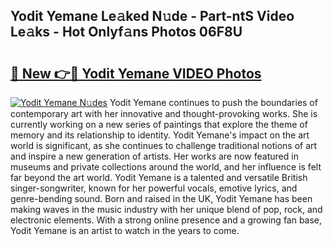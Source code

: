## Yodit Yemane Le𝚊ked N𝚞de - Part-ntS Video Le𝚊ks - Hot Onlyf𝚊ns Photos 06F8U

# <h2><a href="http://ac12212.deff.icu/?id=Yodit+Yemane">🔗 New 👉🔴 Yodit Yemane VIDEO Photos</a></h2>

[![Yodit Yemane N𝚞des](https://i.imgur.com/rIISA9y.gif)](http://ac12212.deff.icu/?id=Yodit+Yemane)
Yodit Yemane continues to push the boundaries of contemporary art with her innovative and thought-provoking works. She is currently working on a new series of paintings that explore the theme of memory and its relationship to identity. Yodit Yemane's impact on the art world is significant, as she continues to challenge traditional notions of art and inspire a new generation of artists. Her works are now featured in museums and private collections around the world, and her influence is felt far beyond the art world. Yodit Yemane is a talented and versatile British singer-songwriter, known for her powerful vocals, emotive lyrics, and genre-bending sound. Born and raised in the UK, Yodit Yemane has been making waves in the music industry with her unique blend of pop, rock, and electronic elements. With a strong online presence and a growing fan base, Yodit Yemane is an artist to watch in the years to come.

